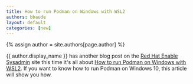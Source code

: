 ```yaml
---
title: How to run Podman on Windows with WSL2 
authors: bbaude
layout: default
categories: [new]
---
```

{% assign author = site.authors[page.author] %}

{{ author.display_name }} has another blog post on the [Red Hat Enable Sysadmin](https://www.redhat.com/sysadmin/) site this time it's all about [How to run Podman on Windows with WSL2](https://www.redhat.com/sysadmin/podman-windows-wsl2).  If you want to know how to run Podman on Windows 10, this article will show you how.
